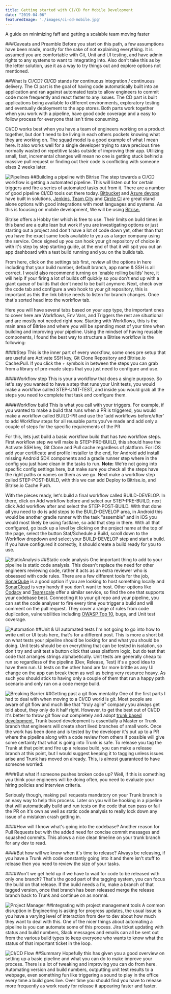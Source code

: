 ```yaml
---
title: Getting started with CI/CD for Mobile Development
date: "2019-04-06"
featuredImage: './images/ci-cd-mobile.jpg'
---
```

A guide on minimizing faff and getting a scalable team moving faster
<!-- end -->

###Caveats and Preamble
Before you start on this path, a few assumptions have been made, mostly for the sake of not explaining everything. It is assumed you are comfortable with Git, Unit and UI testing, and have admin rights to any systems to want to integrating into. Also don't take this as by the letter solution, use it as a way to try things out and explore options not mentioned.

##What is CI/CD?
CI/CD stands for continuous integration / continuous delivery. The CI part is the goal of having code automatically built into an application and ran against automated tests to allow engineers to commit code more frequently and react faster to any issues. The CD part is built applications being available to different environments, exploratory testing and eventually deployment to the app stores. Both parts work together when you work with a pipeline, have good code coverage and a easy to follow process for everyone that isn't time consuming.

CI/CD works best when you have a team of engineers working on a product together, but don't need to be living in each others pockets knowing what they are working on. The <a href="https://medium.com/productmanagement101/spotify-squad-framework-part-i-8f74bcfcd761" target="_blank">squad</a> model is a good example of what I mean here. It also works well for a single developer trying to save precious time normally wasted on repetitive tasks outside of improving their app. Utilizing small, fast, incremental changes will mean no one is getting stuck behind a massive pull request or finding out their code is conflicting with someone elses 2 weeks later.

![Pipelines](./images/pipeline.png)
##Building a pipeline with Bitrise
The step towards a CI/CD workflow is getting a automated pipeline. This will listen out for certain triggers and fire a series of automated tasks out from it. There are a number of good pipeline CI/CD tools out there today. <a href="https://bitbucket.org/product/features/pipelines" target="_blank">Bitbucket</a> and <a href="https://azure.microsoft.com/en-gb/services/devops/pipelines/" target="_blank">Azure devops</a> have built in solutions, <a href="https://jenkins.io/" target="_blank">Jenkins</a>, <a href="https://www.jetbrains.com/teamcity/" target="_blank">Team City</a> and <a href="https://circleci.com/" target="_blank">Circle CI</a> are great stand alone options with good integrations with most languages and systems. As this is focusing on mobile development, We will be using <a href="https://www.bitrise.io" target="_blank">Bitrise.</a> 

Bitrise offers a Hobby tier which is free to use. Their limits on build times in this band are a quite lean but work if you are investigating options or just starting out a project and don't have a lot of code down yet, other than that you have the exact same tools available to you as a larger company using the service. Once signed up you can hook your git repository of choice in with it's step by step starting guide, at the end of that it will spit you out an app dashboard with a test build running and you on the builds tab. 

From here, click on the settings tab first, review all the options in here including that your build number, default branch, app name & SSH is all correct. I would also recommend turning on 'enable rolling builds' here, it will help if your firing a lot of builds off quickly so you don't end up with a giant queue of builds that don't need to be built anymore. Next, check over the code tab and configure a web hook to your git repository, this is important as this the link bitrise needs to listen for branch changes. Once that's sorted head into the workflow tab.

Here you will have several tabs based on your app type, the important ones to cover here are Workflows, Env Vars, and Triggers the rest are situational and are mostly not needed right now. Starting with Workflows, this is the main area of Bitrise and where you will be spending most of your time when building and improving your pipeline. Using the mindset of having reusable components, I found the best way to structure a Bitrise workflow is the following:

####Step
This is the inner part of every workflow, some ones pre setup that are useful are Activate SSH key, Git Clone Repository and Bitrise.io Cache:Pull. If you click the + symbols in between the steps you can grab from a library of pre-made steps that you just need to configure and use.

####Workflow step
This is your a workflow that does a single purpose. So let's say you wanted to have a step that runs your Unit tests, you would make a workflow called STEP-UNIT-TEST, and inside you would grab all the steps you need to complete that task and configure them.

####Workflow build
This is what you call with your triggers. For example, if you wanted to make a build that runs when a PR is triggered, you would make a workflow called BUILD-PR and use the 'add workflows before/after' to add Workflow steps for all reusable parts you've made and add only a couple of steps for the specific requirements of the PR

For this, lets just build a basic workflow build that has two workflow steps. First workflow step we will make is STEP-PRE-BUILD, this should have the Activate SSH key, Git Clone and Pull cache regardless of platform. For iOS add your certificate and profile installer to the end, for Android add install missing Android SDK components and a gradle runner step where in the config you just have clean in the tasks to run. **Note:** We're not going into specific config settings here, but make sure you check all the steps have the right paths or names on them as we go. Next make a workflow step called STEP-POST-BUILD, with this we can add Deploy to Bitrise.io, and Bitrise.io Cache Push.

With the pieces ready, let's build a final workflow called BUILD-DEVELOP. In there, click on Add workflow before and select our STEP-PRE-BUILD, next click Add workflow after and select the STEP-POST-BUILD. With that done all you need to do is add steps to the BUILD-DEVELOP area, in Android this would be another gradle runner with the task "assemble" and in iOS you would most likely be using fastlane, so add that step in there. With all that configured, go back up a level by clicking on the project name at the top of the page, select the button Stat/Schedule a Build, scroll down to the Workflow dropdown and select your BUILD-DEVELOP step and start a build. If you have configured it correctly, it should create a build ready for you to use.

![StaticAnalysis](./images/clouds.png)
##Static code analysis
One important thing to add to your pipeline is static code analysis. This doesn't replace the need for other engineers reviewing code, rather it acts as an extra reviewer who is obsessed with code rules. There are a few different tools for the job, <a href="https://www.sonarqube.org/" target="_blank">SonarQube</a> is a good option if you are looking to host something locally and <a href="https://sonarcloud.io/about" target="_blank">SonarCloud</a> is very handy if you don't want to host. Other options like <a href="https://www.codacy.com/" target="_blank">Codacy</a> and <a href="https://www.cqse.eu/en/products/teamscale/landing/" target="_blank">Teamscale</a> offer a similar service, so find the one that supports your codebase best. Connecting it to your git repo and your pipeline, you can set the code analyser to fire every time you trigger a build and will comment on the pull request. They cover a range of rules from code duplication, vulnerabilities including <a href="https://www.owasp.org/index.php/Category:OWASP_Top_Ten_Project" target="_blank">OWASP Top 10</a>, bugs, and Unit test coverage.

![Automation](./images/automation.png)
##Unit & UI automated tests
I'm not going to go into how to write unit or UI tests here, that's for a different post. This is more a short bit on what tests your pipeline should be looking for and what you should be doing. Unit tests should be on everything that can be tested in isolation, so don't try and unit test a button click that uses platform logic, but do test that code that arranges strings alphabetically. Unit tests are generally cheap to run so regardless of the pipeline (Dev, Release, Test) it's a good idea to have them run. UI tests on the other hand are far more brittle as any UI change on the app can break them as well as being very resource heavy. As such you should stick to having only a couple of them that run a happy path scenario and only run on a code merge build.

![Breaking Barrier](./images/breakingbarrier.png)
##Getting past a git flow mentality
One of the first parts I had to deal with when moving to a CI/CD world is git. Most people are aware of git flow and much like that "truly agile" company you always get told about, they only do it half right. However, to get the best out of CI/CD it's better to throw git flow out completely and adopt <a href="https://trunkbaseddevelopment.com/" target="_blank">trunk based development.</a> Trunk based development is essentially a Master or Trunk branch that engineers will create short lived branches of small work. Once the work has been done and is tested by the developer it's put up to a PR where the pipeline along with a code review from others if possible will give some certainty that what is going into Trunk is safe. To release you tag the Trunk at that point and fire up a release build, you can make a release branch at this point, but I would suggest keeping it to tagging unless issues arise and Trunk has moved on already. This, is almost guaranteed to have someone worried:

####But what if someone pushes broken code up?
Well, if this is something you think your engineers will be doing often, you need to evaluate your hiring policies and interview criteria. 

Seriously though, making pull requests mandatory on your Trunk branch is an easy way to help this process. Later on you will be hooking in a pipeline that will automatically build and run tests on the code that can pass or fail the PR on it's own as well as static code analysis to really lock down any issue of a mistaken crash getting in.

####How will I know what's going into the codebase?
Another reason for Pull Requests but with the added need for concise commit messages and squashed commits. This allows a nice clean timeline on your trunk branch for any dev to read.

####But how will we know when it's time to release?
Always be releasing, if you have a Trunk with code constantly going into it and there isn't stuff to release then you need to review the size of your tasks.

####Won't we get held up if we have to wait for code to be released with only one branch?
That's the good part of the tagging system, you can focus the build on that release. If the build needs a fix, make a branch of that tagged version, once that branch has been released merge the release branch back to Trunk and continue on as normal.

![Project Manager](./images/projectmanager.png)
##Integrating with project management tools
A common disruption in Engineering is asking for progress updates, the usual issue is you have a varying level of interaction from dev to dev about how much they want to deal with this. One of the nicer things about automating a pipeline is you can automate some of this process. Jira ticket updating with status and build numbers, Slack messages and emails can all be sent out from the various build types to keep everyone who wants to know what the status of that important ticket in the loop.

![CI/CD Flow](./images/flow.png)
##Summary
Hopefully this has given you a good overview on setting up a basic pipeline and what you can do to make improve your process. There is a lot of tweaking and improving you can do from here. Automating version and build numbers, outputting unit test results to a webpage, even something fun like triggering a sound to play in the office every time a build goes live. Over time you should find you have to release more frequently as work ready for release it appearing faster and faster. 